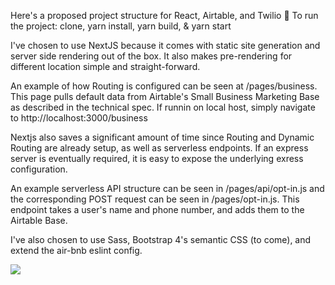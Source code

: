 Here's a proposed project structure for React, Airtable, and Twilio
🚀 To run the project: clone, yarn install, yarn build, & yarn start

I've chosen to use NextJS because it comes with static site generation and server side rendering out of the box.  It also makes pre-rendering for different location simple and straight-forward.

An example of how Routing is configured can be seen at /pages/business.  This page pulls default data from Airtable's Small Business Marketing Base as described in the technical spec.  If runnin on local host, simply navigate to http://localhost:3000/business 

Nextjs also saves a significant amount of time since Routing and Dynamic Routing are already setup, as well as serverless endpoints.  If an express server is eventually required, it is easy to expose the underlying exress configuration.

An example serverless API structure can be seen in /pages/api/opt-in.js and the corresponding POST request can be seen in /pages/opt-in.js.  This endpoint takes a user's name and phone number, and adds them to the Airtable Base.

I've also chosen to use Sass, Bootstrap 4's semantic CSS (to come), and extend the air-bnb eslint config.

<img src='https://github.com/newbluestudios/nextjsScaffold/tree/master/public/images/CrazyFingers.jpg'>

